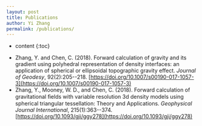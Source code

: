```yaml
---
layout: post
title: Publications
author: Yi Zhang
permalink: /publications/
---
```


* content
{:toc}


+ Zhang, Y. and Chen, C. (2018). Forward calculation of gravity and its gradient using polyhedral representation of density interfaces: an application of spherical or ellipsoidal topographic gravity effect. *Journal of Geodesy*, 92(2):205--218. [https://doi.org/10.1007/s00190-017-1057-3](https://doi.org/10.1007/s00190-017-1057-3)
+ Zhang, Y., Mooney, W. D., and Chen, C. (2018). Forward calculation of gravitational ﬁelds with variable resolution 3d density models using spherical triangular tessellation: Theory and Applications. *Geophysical Journal International*, 215(1):363--374. [https://doi.org/10.1093/gji/ggy278](https://doi.org/10.1093/gji/ggy278)
